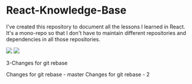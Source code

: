 # React-Knowledge-Base

I've created this repository to document all the lessons I learned in React. It's a mono-repo so that I don't have to maintain different repositories and dependencies in all those repositories.

![](https://img.shields.io/github/issues/rishabh7g/react-knowledge-base)
![](https://img.shields.io/travis/rishabh7g/react-knowledge-base)


3-Changes for git rebase



Changes for git rebase - master
Changes for git rebase - 2


